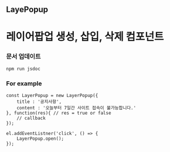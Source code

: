 ## LayePopup

레이어팝업 생성, 삽입, 삭제 컴포넌트
=================================

### 문서 업데이트
```
npm run jsdoc
```

### For example 

```
const LayerPopup = new LayerPopup({
    title : '공지사항',
    content : '오늘부터 7일간 사이트 접속이 불가능합니다.'
}, function(res){ // res = true or false
    // callback
});

el.addEventListner('click', () => {
    LayerPopup.open();
});
```